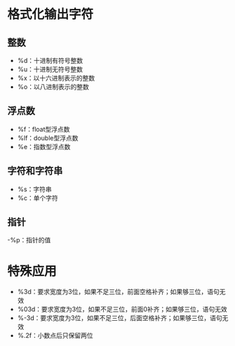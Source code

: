 # 格式化输出字符

## 整数
- %d：十进制有符号整数
- %u：十进制无符号整数
- %x：以十六进制表示的整数
- %o：以八进制表示的整数

## 浮点数
- %f：float型浮点数
- %lf：double型浮点数
- %e：指数型浮点数

## 字符和字符串
- %s：字符串
- %c：单个字符

## 指针
-%p：指针的值

# 特殊应用
- %3d：要求宽度为3位，如果不足三位，前面空格补齐；如果够三位，语句无效
- %03d：要求宽度为3位，如果不足三位，前面0补齐；如果够三位，语句无效
- %-3d：要求宽度为3位，如果不足三位，后面空格补齐；如果够三位，语句无效
- %.2f：小数点后只保留两位

